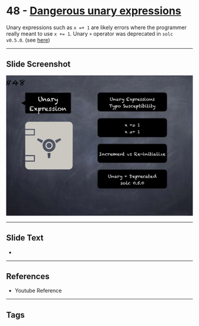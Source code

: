 # 48 - [Dangerous unary expressions](Dangerous%20unary%20expressions.md)
Unary expressions such as `x =+ 1` are likely errors where the programmer really meant to use `x += 1`. Unary `+` operator was deprecated in `solc v0.5.0`. (see [here](https://swcregistry.io/docs/SWC-129))

___
## Slide Screenshot
![048.png](../images/pitfalls_and_best_practices101/048.png)
___
## Slide Text
- 
___
## References
- Youtube Reference
___
## Tags